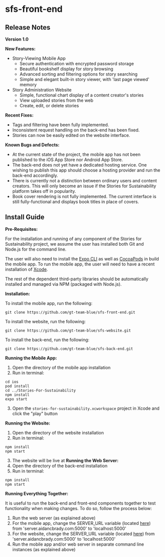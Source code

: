 # sfs-front-end

## Release Notes
**Version 1.0**

**New Features:**
* Story-Viewing Mobile App
  * Secure authentication with encrypted password storage
  * Beautiful bookshelf display for story browsing
  * Advanced sorting and filtering options for story searching
  * Simple and elegant built-in story viewer, with 'last page viewed' memory
* Story Administration Website
  * Simple, functional chart display of a content creator's stories
  * View uploaded stories from the web
  * Create, edit, or delete stories

**Recent Fixes:**
* Tags and filtering have been fully implemented.
* Inconsistent request handling on the back-end has been fixed.
* Stories can now be easily edited on the website interface.

**Known Bugs and Defects:**

* At the current state of the project, the mobile app has not been published to the iOS App Store nor Android App Store.
* The back-end does not yet have a dedicated hosting service. One wishing to publish this app should choose a hosting provider and run the back-end accordingly.
* There is currently not a distinction between ordinary users and content creators. This will only become an issue if the Stories for Sustainability platform takes off in popularity.
* Book cover rendering is not fully implemented. The current interface is still fully-functional and displays book titles in place of covers.

## Install Guide
**Pre-Requisites:**

For the installation and running of any component of the Stories for Sustainability project, we assume the user has installed both Git and Node.js for the command line.

The user will also need to install the [Expo CLI](https://docs.expo.io/versions/latest/get-started/installation/) as well as [CocoaPods](https://guides.cocoapods.org/using/getting-started.html) in build the mobile app. To run the mobile app, the user will need to have a recent installation of [Xcode](https://developer.apple.com/xcode/).

The rest of the dependent third-party libraries should be automatically installed and managed via NPM (packaged with Node.js).

**Installation:**

To install the mobile app, run the following:
```
git clone https://github.com/gt-team-blue/sfs-front-end.git
```

To install the website, run the following:
```
git clone https://github.com/gt-team-blue/sfs-website.git
```

To install the back-end, run the following:
```
git clone https://github.com/gt-team-blue/sfs-back-end.git
```

**Running the Mobile App:**
1. Open the directory of the mobile app installation
2. Run in terminal:
```
cd ios
pod install
cd ../Stories-For-Sustainability
npm install
expo start
```
3. Open the `stories-for-sustainability.xcworkspace` project in Xcode and click the "play" button

**Running the Website:**
1. Open the directory of the website installation
2. Run in terminal:
```
npm install
npm start
```
3. The website will be live at
**Running the Web Server:**
1. Open the directory of the back-end installation
2. Run in terminal:
```
npm install
npm start
```

**Running Everything Together:**

It is useful to run the back-end and front-end components together to test functionality when making changes. To do so, follow the process below:
1. Run the web server (as explained above)
2. For the mobile app, change the SERVER_URL variable (located [here](https://github.com/gt-team-blue/sfs-front-end/blob/a8bb42ffca157dd04690f9630bf3b50d4d6c0145/Stories-For-Sustainability/constants/Network.js#L1)) from 'server.aidancbrady.com:5000' to 'localhost:5000'
3. For the website, change the SERVER_URL variable (located [here](https://github.com/gt-team-blue/sfs-website/blob/aa06e94d7fa068270b13a50acd0320a425e78d66/StoriesForSustainability/src/app/constants/Network.ts#L1)) from 'server.aidancbrady.com:5000' to 'localhost:5000'
4. Run the mobile app and/or web server in separate command line instances (as explained above)

